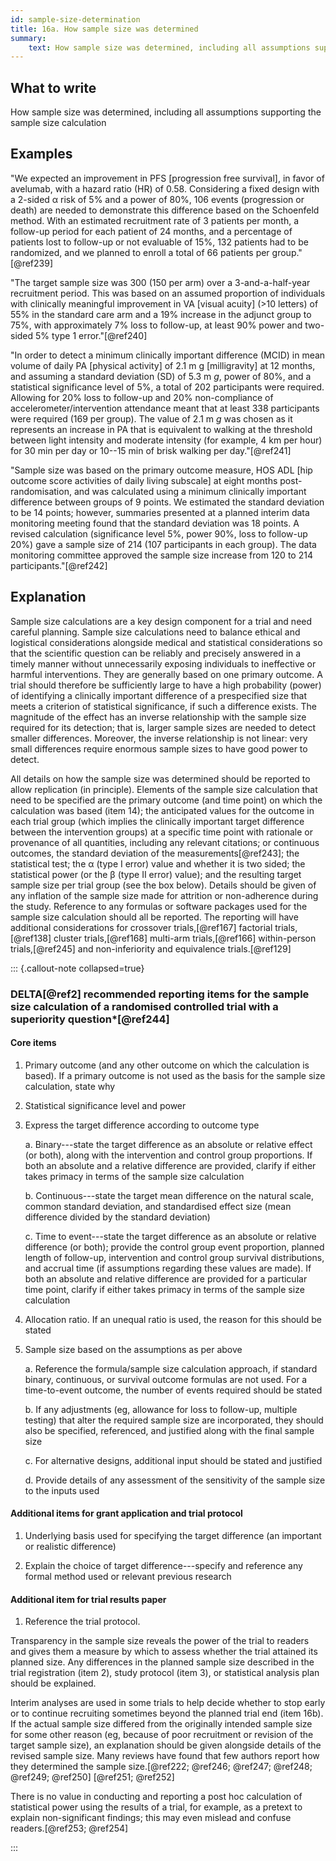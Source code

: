 ```yaml
---
id: sample-size-determination
title: 16a. How sample size was determined
summary:
    text: How sample size was determined, including all assumptions supporting the sample size calculation.
---
```


## What to write

How sample size was determined, including all assumptions supporting the sample size calculation

## Examples

"We expected an improvement in PFS \[progression free survival\], in
favor of avelumab, with a hazard ratio (HR) of 0.58. Considering a fixed
design with a 2-sided α risk of 5% and a power of 80%, 106 events
(progression or death) are needed to demonstrate this difference based
on the Schoenfeld method. With an estimated recruitment rate of 3
patients per month, a follow-up period for each patient of 24 months,
and a percentage of patients lost to follow-up or not evaluable of 15%,
132 patients had to be randomized, and we planned to enroll a total of
66 patients per group."[@ref239]

"The target sample size was 300 (150 per arm) over a 3-and-a-half-year
recruitment period. This was based on an assumed proportion of
individuals with clinically meaningful improvement in VA \[visual
acuity\] (\>10 letters) of 55% in the standard care arm and a 19%
increase in the adjunct group to 75%, with approximately 7% loss to
follow-up, at least 90% power and two-sided 5% type 1 error."[@ref240]

"In order to detect a minimum clinically important difference (MCID) in
mean volume of daily PA \[physical activity\] of 2.1 m g
\[milligravity\] at 12 months, and assuming a standard deviation (SD) of
5.3 m *g*, power of 80%, and a statistical significance level of 5%, a
total of 202 participants were required. Allowing for 20% loss to
follow-up and 20% non-compliance of accelerometer/intervention
attendance meant that at least 338 participants were required (169 per
group). The value of 2.1 m *g* was chosen as it represents an increase
in PA that is equivalent to walking at the threshold between light
intensity and moderate intensity (for example, 4 km per hour) for 30 min
per day or 10--15 min of brisk walking per day."[@ref241]

"Sample size was based on the primary outcome measure, HOS ADL \[hip
outcome score activities of daily living subscale\] at eight months
post-randomisation, and was calculated using a minimum clinically
important difference between groups of 9 points. We estimated the
standard deviation to be 14 points; however, summaries presented at a
planned interim data monitoring meeting found that the standard
deviation was 18 points. A revised calculation (significance level 5%,
power 90%, loss to follow-up 20%) gave a sample size of 214 (107
participants in each group). The data monitoring committee approved the
sample size increase from 120 to 214 participants."[@ref242]

## Explanation

Sample size calculations are a key design component for a trial and need
careful planning. Sample size calculations need to balance ethical and
logistical considerations alongside medical and statistical
considerations so that the scientific question can be reliably and
precisely answered in a timely manner without unnecessarily exposing
individuals to ineffective or harmful interventions. They are generally
based on one primary outcome. A trial should therefore be sufficiently
large to have a high probability (power) of identifying a clinically
important difference of a prespecified size that meets a criterion of
statistical significance, if such a difference exists. The magnitude of
the effect has an inverse relationship with the sample size required for
its detection; that is, larger sample sizes are needed to detect smaller
differences. Moreover, the inverse relationship is not linear: very
small differences require enormous sample sizes to have good power to
detect.

All details on how the sample size was determined should be reported to
allow replication (in principle). Elements of the sample size
calculation that need to be specified are the primary outcome (and time
point) on which the calculation was based (item 14); the anticipated
values for the outcome in each trial group (which implies the clinically
important target difference between the intervention groups) at a
specific time point with rationale or provenance of all quantities,
including any relevant citations; or continuous outcomes, the standard
deviation of the measurements[@ref243]; the statistical test; the α
(type I error) value and whether it is two sided; the statistical power
(or the β (type II error) value); and the resulting target sample size
per trial group (see the box below). Details should
be given of any inflation of the sample size made for attrition or
non-adherence during the study. Reference to any formulas or software
packages used for the sample size calculation should all be reported.
The reporting will have additional considerations for crossover
trials,[@ref167] factorial trials,[@ref138] cluster trials,[@ref168]
multi-arm trials,[@ref166] within-person trials,[@ref245] and
non-inferiority and equivalence trials.[@ref129]

::: {.callout-note collapsed=true}
### DELTA[@ref2] recommended reporting items for the sample size calculation of a randomised controlled trial with a superiority question\*[@ref244]

#### Core items

1.  Primary outcome (and any other outcome on which the calculation is
    based). If a primary outcome is not used as the basis for the sample
    size calculation, state why

2.  Statistical significance level and power

3.  Express the target difference according to outcome type

    a.  Binary---state the target difference as an absolute or relative
        effect (or both), along with the intervention and control group
        proportions. If both an absolute and a relative difference are
        provided, clarify if either takes primacy in terms of the sample
        size calculation

    b.  Continuous---state the target mean difference on the natural
        scale, common standard deviation, and standardised effect size
        (mean difference divided by the standard deviation)

    c.  Time to event---state the target difference as an absolute or
        relative difference (or both); provide the control group event
        proportion, planned length of follow-up, intervention and
        control group survival distributions, and accrual time (if
        assumptions regarding these values are made). If both an
        absolute and relative difference are provided for a particular
        time point, clarify if either takes primacy in terms of the
        sample size calculation

4.  Allocation ratio. If an unequal ratio is used, the reason for this
    should be stated

5.  Sample size based on the assumptions as per above

    a.  Reference the formula/sample size calculation approach, if
        standard binary, continuous, or survival outcome formulas are
        not used. For a time-to-event outcome, the number of events
        required should be stated

    b.  If any adjustments (eg, allowance for loss to follow-up,
        multiple testing) that alter the required sample size are
        incorporated, they should also be specified, referenced, and
        justified along with the final sample size

    c.  For alternative designs, additional input should be stated and
        justified

    d.  Provide details of any assessment of the sensitivity of the
        sample size to the inputs used

#### Additional items for grant application and trial protocol

1.  Underlying basis used for specifying the target difference (an
    important or realistic difference)

2.  Explain the choice of target difference---specify and reference any
    formal method used or relevant previous research

#### Additional item for trial results paper

1.  Reference the trial protocol.

Transparency in the sample size reveals the power of the trial to
readers and gives them a measure by which to assess whether the trial
attained its planned size. Any differences in the planned sample size
described in the trial registration (item 2), study protocol (item 3),
or statistical analysis plan should be explained.

Interim analyses are used in some trials to help decide whether to stop
early or to continue recruiting sometimes beyond the planned trial end
(item 16b). If the actual sample size differed from the originally
intended sample size for some other reason (eg, because of poor
recruitment or revision of the target sample size), an explanation
should be given alongside details of the revised sample size. Many
reviews have found that few authors report how they determined the
sample size.[@ref222; @ref246; @ref247; @ref248; @ref249; @ref250]
[@ref251; @ref252]

There is no value in conducting and reporting a post hoc calculation of
statistical power using the results of a trial, for example, as a
pretext to explain non-significant findings; this may even mislead and
confuse readers.[@ref253; @ref254]

:::
